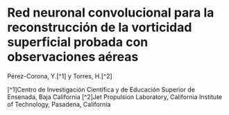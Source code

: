 # Red neuronal convolucional para la reconstrucción de la vorticidad superficial probada con observaciones aéreas
Pérez-Corona, Y.[^1] y Torres, H.[^2] 

[^1]Centro de Investigación Científica y de Educación Superior de Ensenada, Baja California 
[^2]Jet Propulsion Laboratory, California Institute of Technology, Pasadena, California

